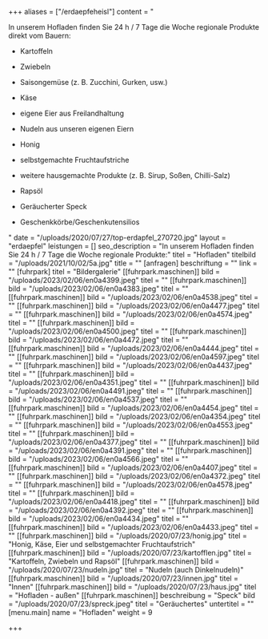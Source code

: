 +++
aliases = ["/erdaepfeheisl"]
content = "<p>In unserem Hofladen finden Sie 24 h / 7 Tage die Woche regionale Produkte direkt vom Bauern:</p><ul><li><p>Kartoffeln</p></li><li><p>Zwiebeln</p></li><li><p>Saisongemüse (z. B. Zucchini, Gurken, usw.)</p></li><li><p>Käse</p></li><li><p>eigene Eier aus Freilandhaltung</p></li><li><p>Nudeln aus unseren eigenen Eiern</p></li><li><p>Honig</p></li><li><p>selbstgemachte Fruchtaufstriche</p></li><li><p>weitere hausgemachte Produkte (z. B. Sirup, Soßen, Chilli-Salz)</p></li><li><p>Rapsöl</p></li><li><p>Geräucherter Speck</p></li><li><p>Geschenkkörbe/Geschenkutensilios</p></li></ul>"
date = "/uploads/2020/07/27/top-erdapfel_270720.jpg"
layout = "erdaepfel"
leistungen = []
seo_description = "In unserem Hofladen finden Sie 24 h / 7 Tage die Woche regionale Produkte:"
titel = "Hofladen"
titelbild = "/uploads/2021/10/02/5a.jpg"
title = ""
[anfragen]
beschriftung = ""
link = ""
[fuhrpark]
titel = "Bildergalerie"
[[fuhrpark.maschinen]]
bild = "/uploads/2023/02/06/en0a4399.jpeg"
titel = ""
[[fuhrpark.maschinen]]
bild = "/uploads/2023/02/06/en0a4383.jpeg"
titel = ""
[[fuhrpark.maschinen]]
bild = "/uploads/2023/02/06/en0a4538.jpeg"
titel = ""
[[fuhrpark.maschinen]]
bild = "/uploads/2023/02/06/en0a4477.jpeg"
titel = ""
[[fuhrpark.maschinen]]
bild = "/uploads/2023/02/06/en0a4574.jpeg"
titel = ""
[[fuhrpark.maschinen]]
bild = "/uploads/2023/02/06/en0a4500.jpeg"
titel = ""
[[fuhrpark.maschinen]]
bild = "/uploads/2023/02/06/en0a4472.jpeg"
titel = ""
[[fuhrpark.maschinen]]
bild = "/uploads/2023/02/06/en0a4444.jpeg"
titel = ""
[[fuhrpark.maschinen]]
bild = "/uploads/2023/02/06/en0a4597.jpeg"
titel = ""
[[fuhrpark.maschinen]]
bild = "/uploads/2023/02/06/en0a4437.jpeg"
titel = ""
[[fuhrpark.maschinen]]
bild = "/uploads/2023/02/06/en0a4351.jpeg"
titel = ""
[[fuhrpark.maschinen]]
bild = "/uploads/2023/02/06/en0a4491.jpeg"
titel = ""
[[fuhrpark.maschinen]]
bild = "/uploads/2023/02/06/en0a4537.jpeg"
titel = ""
[[fuhrpark.maschinen]]
bild = "/uploads/2023/02/06/en0a4454.jpeg"
titel = ""
[[fuhrpark.maschinen]]
bild = "/uploads/2023/02/06/en0a4354.jpeg"
titel = ""
[[fuhrpark.maschinen]]
bild = "/uploads/2023/02/06/en0a4553.jpeg"
titel = ""
[[fuhrpark.maschinen]]
bild = "/uploads/2023/02/06/en0a4377.jpeg"
titel = ""
[[fuhrpark.maschinen]]
bild = "/uploads/2023/02/06/en0a4391.jpeg"
titel = ""
[[fuhrpark.maschinen]]
bild = "/uploads/2023/02/06/en0a4566.jpeg"
titel = ""
[[fuhrpark.maschinen]]
bild = "/uploads/2023/02/06/en0a4407.jpeg"
titel = ""
[[fuhrpark.maschinen]]
bild = "/uploads/2023/02/06/en0a4372.jpeg"
titel = ""
[[fuhrpark.maschinen]]
bild = "/uploads/2023/02/06/en0a4578.jpeg"
titel = ""
[[fuhrpark.maschinen]]
bild = "/uploads/2023/02/06/en0a4418.jpeg"
titel = ""
[[fuhrpark.maschinen]]
bild = "/uploads/2023/02/06/en0a4392.jpeg"
titel = ""
[[fuhrpark.maschinen]]
bild = "/uploads/2023/02/06/en0a4434.jpeg"
titel = ""
[[fuhrpark.maschinen]]
bild = "/uploads/2023/02/06/en0a4433.jpeg"
titel = ""
[[fuhrpark.maschinen]]
bild = "/uploads/2020/07/23/honig.jpg"
titel = "Honig, Käse, Eier und selbstgemachter Fruchtaufstrich"
[[fuhrpark.maschinen]]
bild = "/uploads/2020/07/23/kartofflen.jpg"
titel = "Kartoffeln, Zwiebeln und Rapsöl"
[[fuhrpark.maschinen]]
bild = "/uploads/2020/07/23/nudeln.jpg"
titel = "Nudeln (auch Dinkelnudeln)"
[[fuhrpark.maschinen]]
bild = "/uploads/2020/07/23/innen.jpg"
titel = "Innen"
[[fuhrpark.maschinen]]
bild = "/uploads/2020/07/23/haus.jpg"
titel = "Hofladen - außen"
[[fuhrpark.maschinen]]
beschreibung = "Speck"
bild = "/uploads/2020/07/23/spreck.jpeg"
titel = "Geräuchertes"
untertitel = ""
[menu.main]
name = "Hofladen"
weight = 9

+++
